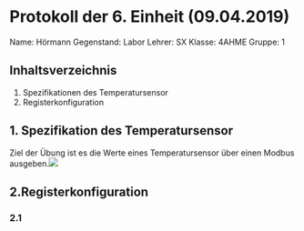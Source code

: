  # Protokoll der 6. Einheit (09.04.2019)
  Name: 		Hörmann
  Gegenstand: Labor
  Lehrer: SX
  Klasse: 4AHME
  Gruppe: 1
  ## Inhaltsverzeichnis

 1. Spezifikationen des Temperatursensor
 2. Registerkonfiguration
 
 ## 1. Spezifikation des Temperatursensor
Ziel der Übung ist es die Werte eines Temperatursensor über einen Modbus ausgeben.![](https://github.com/HTLMechatronics/m15-la1-sx/blob/hoestm15/hoestm15/PC-USB_UART-%C2%B5C2.svg)
	
## 2.Registerkonfiguration
### 2.1
